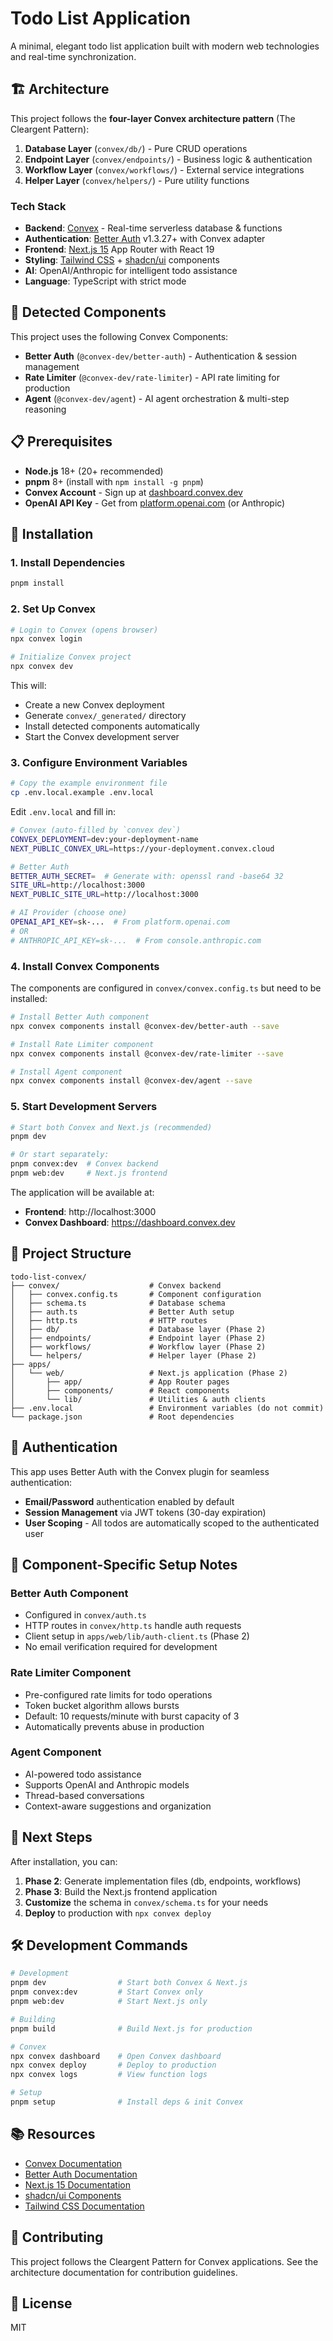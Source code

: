 # Todo List Application

A minimal, elegant todo list application built with modern web technologies and real-time synchronization.

## 🏗️ Architecture

This project follows the **four-layer Convex architecture pattern** (The Cleargent Pattern):

1. **Database Layer** (`convex/db/`) - Pure CRUD operations
2. **Endpoint Layer** (`convex/endpoints/`) - Business logic & authentication
3. **Workflow Layer** (`convex/workflows/`) - External service integrations
4. **Helper Layer** (`convex/helpers/`) - Pure utility functions

### Tech Stack

- **Backend**: [Convex](https://convex.dev) - Real-time serverless database & functions
- **Authentication**: [Better Auth](https://better-auth.com) v1.3.27+ with Convex adapter
- **Frontend**: [Next.js 15](https://nextjs.org) App Router with React 19
- **Styling**: [Tailwind CSS](https://tailwindcss.com) + [shadcn/ui](https://ui.shadcn.com) components
- **AI**: OpenAI/Anthropic for intelligent todo assistance
- **Language**: TypeScript with strict mode

## 🔧 Detected Components

This project uses the following Convex Components:

- **Better Auth** (`@convex-dev/better-auth`) - Authentication & session management
- **Rate Limiter** (`@convex-dev/rate-limiter`) - API rate limiting for production
- **Agent** (`@convex-dev/agent`) - AI agent orchestration & multi-step reasoning

## 📋 Prerequisites

- **Node.js** 18+ (20+ recommended)
- **pnpm** 8+ (install with `npm install -g pnpm`)
- **Convex Account** - Sign up at [dashboard.convex.dev](https://dashboard.convex.dev)
- **OpenAI API Key** - Get from [platform.openai.com](https://platform.openai.com) (or Anthropic)

## 🚀 Installation

### 1. Install Dependencies

```bash
pnpm install
```

### 2. Set Up Convex

```bash
# Login to Convex (opens browser)
npx convex login

# Initialize Convex project
npx convex dev
```

This will:
- Create a new Convex deployment
- Generate `convex/_generated/` directory
- Install detected components automatically
- Start the Convex development server

### 3. Configure Environment Variables

```bash
# Copy the example environment file
cp .env.local.example .env.local
```

Edit `.env.local` and fill in:

```bash
# Convex (auto-filled by `convex dev`)
CONVEX_DEPLOYMENT=dev:your-deployment-name
NEXT_PUBLIC_CONVEX_URL=https://your-deployment.convex.cloud

# Better Auth
BETTER_AUTH_SECRET=  # Generate with: openssl rand -base64 32
SITE_URL=http://localhost:3000
NEXT_PUBLIC_SITE_URL=http://localhost:3000

# AI Provider (choose one)
OPENAI_API_KEY=sk-...  # From platform.openai.com
# OR
# ANTHROPIC_API_KEY=sk-...  # From console.anthropic.com
```

### 4. Install Convex Components

The components are configured in `convex/convex.config.ts` but need to be installed:

```bash
# Install Better Auth component
npx convex components install @convex-dev/better-auth --save

# Install Rate Limiter component
npx convex components install @convex-dev/rate-limiter --save

# Install Agent component
npx convex components install @convex-dev/agent --save
```

### 5. Start Development Servers

```bash
# Start both Convex and Next.js (recommended)
pnpm dev

# Or start separately:
pnpm convex:dev  # Convex backend
pnpm web:dev     # Next.js frontend
```

The application will be available at:
- **Frontend**: http://localhost:3000
- **Convex Dashboard**: https://dashboard.convex.dev

## 📁 Project Structure

```
todo-list-convex/
├── convex/                    # Convex backend
│   ├── convex.config.ts       # Component configuration
│   ├── schema.ts              # Database schema
│   ├── auth.ts                # Better Auth setup
│   ├── http.ts                # HTTP routes
│   ├── db/                    # Database layer (Phase 2)
│   ├── endpoints/             # Endpoint layer (Phase 2)
│   ├── workflows/             # Workflow layer (Phase 2)
│   └── helpers/               # Helper layer (Phase 2)
├── apps/
│   └── web/                   # Next.js application (Phase 2)
│       ├── app/               # App Router pages
│       ├── components/        # React components
│       └── lib/               # Utilities & auth clients
├── .env.local                 # Environment variables (do not commit)
└── package.json               # Root dependencies
```

## 🔐 Authentication

This app uses Better Auth with the Convex plugin for seamless authentication:

- **Email/Password** authentication enabled by default
- **Session Management** via JWT tokens (30-day expiration)
- **User Scoping** - All todos are automatically scoped to the authenticated user

## 🧪 Component-Specific Setup Notes

### Better Auth Component
- Configured in `convex/auth.ts`
- HTTP routes in `convex/http.ts` handle auth requests
- Client setup in `apps/web/lib/auth-client.ts` (Phase 2)
- No email verification required for development

### Rate Limiter Component
- Pre-configured rate limits for todo operations
- Token bucket algorithm allows bursts
- Default: 10 requests/minute with burst capacity of 3
- Automatically prevents abuse in production

### Agent Component
- AI-powered todo assistance
- Supports OpenAI and Anthropic models
- Thread-based conversations
- Context-aware suggestions and organization

## 📝 Next Steps

After installation, you can:

1. **Phase 2**: Generate implementation files (db, endpoints, workflows)
2. **Phase 3**: Build the Next.js frontend application
3. **Customize** the schema in `convex/schema.ts` for your needs
4. **Deploy** to production with `npx convex deploy`

## 🛠️ Development Commands

```bash
# Development
pnpm dev                # Start both Convex & Next.js
pnpm convex:dev         # Start Convex only
pnpm web:dev            # Start Next.js only

# Building
pnpm build              # Build Next.js for production

# Convex
npx convex dashboard    # Open Convex dashboard
npx convex deploy       # Deploy to production
npx convex logs         # View function logs

# Setup
pnpm setup              # Install deps & init Convex
```

## 📚 Resources

- [Convex Documentation](https://docs.convex.dev)
- [Better Auth Documentation](https://better-auth.com/docs)
- [Next.js 15 Documentation](https://nextjs.org/docs)
- [shadcn/ui Components](https://ui.shadcn.com)
- [Tailwind CSS Documentation](https://tailwindcss.com/docs)

## 🤝 Contributing

This project follows the Cleargent Pattern for Convex applications. See the architecture documentation for contribution guidelines.

## 📄 License

MIT
